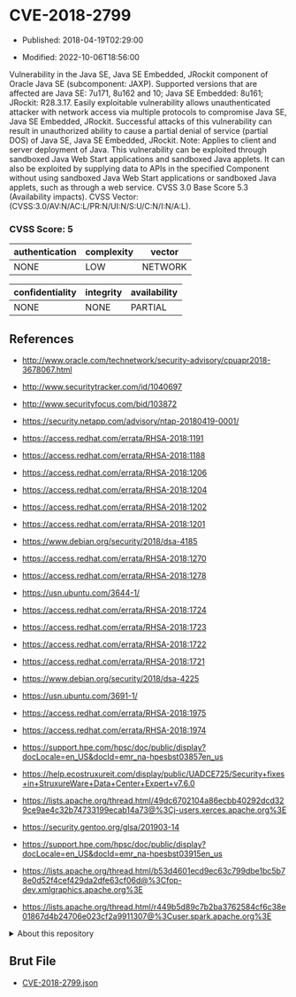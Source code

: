# CVE-2018-2799

- Published: 2018-04-19T02:29:00

- Modified: 2022-10-06T18:56:00

Vulnerability in the Java SE, Java SE Embedded, JRockit component of Oracle Java SE (subcomponent: JAXP). Supported versions that are affected are Java SE: 7u171, 8u162 and 10; Java SE Embedded: 8u161; JRockit: R28.3.17. Easily exploitable vulnerability allows unauthenticated attacker with network access via multiple protocols to compromise Java SE, Java SE Embedded, JRockit. Successful attacks of this vulnerability can result in unauthorized ability to cause a partial denial of service (partial DOS) of Java SE, Java SE Embedded, JRockit. Note: Applies to client and server deployment of Java. This vulnerability can be exploited through sandboxed Java Web Start applications and sandboxed Java applets. It can also be exploited by supplying data to APIs in the specified Component without using sandboxed Java Web Start applications or sandboxed Java applets, such as through a web service. CVSS 3.0 Base Score 5.3 (Availability impacts). CVSS Vector: (CVSS:3.0/AV:N/AC:L/PR:N/UI:N/S:U/C:N/I:N/A:L).

### CVSS Score: **5**

| authentication | complexity | vector |
| --- | --- | --- |
| NONE | LOW | NETWORK |

| confidentiality | integrity | availability |
| --- | --- | --- |
| NONE | NONE | PARTIAL |

## References

* http://www.oracle.com/technetwork/security-advisory/cpuapr2018-3678067.html

* http://www.securitytracker.com/id/1040697

* http://www.securityfocus.com/bid/103872

* https://security.netapp.com/advisory/ntap-20180419-0001/

* https://access.redhat.com/errata/RHSA-2018:1191

* https://access.redhat.com/errata/RHSA-2018:1188

* https://access.redhat.com/errata/RHSA-2018:1206

* https://access.redhat.com/errata/RHSA-2018:1204

* https://access.redhat.com/errata/RHSA-2018:1202

* https://access.redhat.com/errata/RHSA-2018:1201

* https://www.debian.org/security/2018/dsa-4185

* https://access.redhat.com/errata/RHSA-2018:1270

* https://access.redhat.com/errata/RHSA-2018:1278

* https://usn.ubuntu.com/3644-1/

* https://access.redhat.com/errata/RHSA-2018:1724

* https://access.redhat.com/errata/RHSA-2018:1723

* https://access.redhat.com/errata/RHSA-2018:1722

* https://access.redhat.com/errata/RHSA-2018:1721

* https://www.debian.org/security/2018/dsa-4225

* https://usn.ubuntu.com/3691-1/

* https://access.redhat.com/errata/RHSA-2018:1975

* https://access.redhat.com/errata/RHSA-2018:1974

* https://support.hpe.com/hpsc/doc/public/display?docLocale=en_US&docId=emr_na-hpesbst03857en_us

* https://help.ecostruxureit.com/display/public/UADCE725/Security+fixes+in+StruxureWare+Data+Center+Expert+v7.6.0

* https://lists.apache.org/thread.html/49dc6702104a86ecbb40292dcd329ce9ae4c32b74733199ecab14a73@%3Cj-users.xerces.apache.org%3E

* https://security.gentoo.org/glsa/201903-14

* https://support.hpe.com/hpsc/doc/public/display?docLocale=en_US&docId=emr_na-hpesbst03915en_us

* https://lists.apache.org/thread.html/b53d4601ecd9ec63c799dbe1bc5b78e0d52f4cef429da2dfe63cf06d@%3Cfop-dev.xmlgraphics.apache.org%3E

* https://lists.apache.org/thread.html/r449b5d89c7b2ba3762584cf6c38e01867d4b24706e023cf2a9911307@%3Cuser.spark.apache.org%3E

<details>
<summary>About this repository</summary> 

  This repository is part of the project [Live Hack CVE](https://github.com/Live-Hack-CVE). Main website can be found [www.live-hack.org](https://www.live-hack.org) 
  
  Made by [Sn0wAlice](https://github.com/Sn0wAlice) for the people that care about security and need to have a feed of the latest CVEs. Hope you enjoy it, don't forget to star the repo and follow me on [Twitter](https://twitter.com/Sn0wAlice) and [Github](https://github.com/Sn0wAlice). And that is my [personnal website](https://www.alice-snow.me/)

  - [Home Page](https://github.com/Live-Hack-CVE)
  - [Framework](https://github.com/Live-Hack-CVE/cve-framework)
  - [CVE database](https://github.com/Live-Hack-CVE/full_database)
  - [Changelog](https://github.com/Live-Hack-CVE/Changelog)
</details>

## Brut File

* [CVE-2018-2799.json](https://raw.githubusercontent.com/Live-Hack-CVE/full_database/main/cves/2018/CVE-2018-2799.json)


